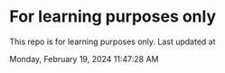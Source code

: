 # For learning purposes only
This repo is for learning purposes only.
Last updated at

Monday, February 19, 2024 11:47:28 AM

